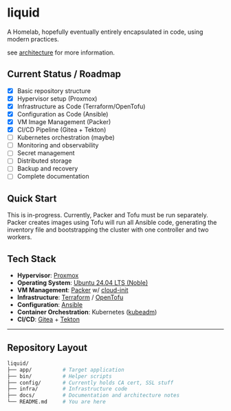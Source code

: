 liquid
======

A Homelab, hopefully eventually entirely encapsulated in code, using modern practices.

see [architecture](./docs/architecture.md) for more information.

## Current Status / Roadmap

- [x] Basic repository structure
- [x] Hypervisor setup (Proxmox)
- [x] Infrastructure as Code (Terraform/OpenTofu)
- [x] Configuration as Code (Ansible)
- [x] VM Image Management (Packer)
- [x] CI/CD Pipeline (Gitea + Tekton)
- [ ] Kubernetes orchestration (maybe)
- [ ] Monitoring and observability
- [ ] Secret management
- [ ] Distributed storage
- [ ] Backup and recovery
- [ ] Complete documentation

## Quick Start

This is in-progress. Currently, Packer and Tofu must be run separately. Packer creates images using Tofu will run all Ansible code, generating the inventory file and bootstrapping the cluster with one controller and two workers. 

## Tech Stack

- **Hypervisor**: [Proxmox](https://proxmox.com/en/)
- **Operating System**: [Ubuntu 24.04 LTS (Noble)](https://releases.ubuntu.com/noble/)
- **VM Management**: [Packer](https://www.packer.io/) w/ [cloud-init](https://cloud-init.io/)
- **Infrastructure**: [Terraform](https://www.terraform.io/) / [OpenTofu](https://opentofu.org/)
- **Configuration**: [Ansible](https://docs.ansible.com/)
- **Container Orchestration**: Kubernetes ([kubeadm](https://kubernetes.io/docs/reference/setup-tools/kubeadm/))
- **CI/CD**: [Gitea](https://about.gitea.com/products/gitea/) + [Tekton](https://tekton.dev/)

---

## Repository Layout

```bash
liquid/
├── app/          # Target application
├── bin/          # Helper scripts
├── config/       # Currently holds CA cert, SSL stuff
├── infra/        # Infrastructure code
├── docs/         # Documentation and architecture notes
└── README.md     # You are here
```

